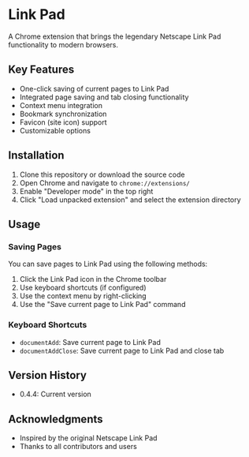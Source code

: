 # Link Pad

A Chrome extension that brings the legendary Netscape Link Pad functionality to modern browsers.

## Key Features

- One-click saving of current pages to Link Pad
- Integrated page saving and tab closing functionality
- Context menu integration
- Bookmark synchronization
- Favicon (site icon) support
- Customizable options

## Installation

1. Clone this repository or download the source code
2. Open Chrome and navigate to `chrome://extensions/`
3. Enable "Developer mode" in the top right
4. Click "Load unpacked extension" and select the extension directory

## Usage

### Saving Pages

You can save pages to Link Pad using the following methods:

1. Click the Link Pad icon in the Chrome toolbar
2. Use keyboard shortcuts (if configured)
3. Use the context menu by right-clicking
4. Use the "Save current page to Link Pad" command

### Keyboard Shortcuts

- `documentAdd`: Save current page to Link Pad
- `documentAddClose`: Save current page to Link Pad and close tab

## Version History

- 0.4.4: Current version

## Acknowledgments

- Inspired by the original Netscape Link Pad
- Thanks to all contributors and users 